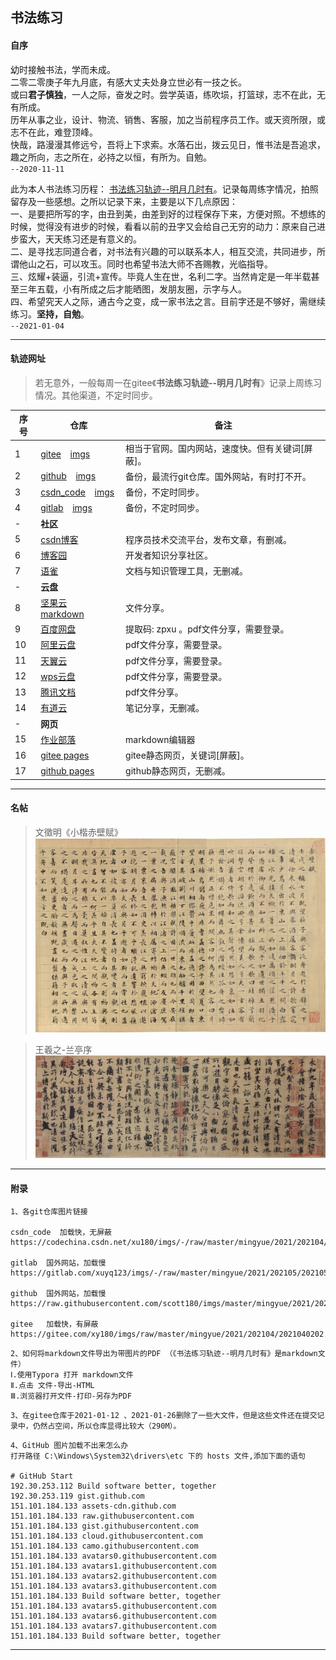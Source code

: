 ## 书法练习

#### 自序

幼时接触书法，学而未成。 <br/>
二零二零庚子年九月底，有感大丈夫处身立世必有一技之长。 <br/>
或曰**君子慎独**，一人之际，奋发之时。尝学英语，练吹埙，打篮球，志不在此，无有所成。 <br/>
历年从事之业，设计、物流、销售、客服，加之当前程序员工作。或天资所限，或志不在此，难登顶峰。 <br/>
快哉，路漫漫其修远兮，吾将上下求索。水落石出，拨云见日，惟书法是吾追求，趣之所向，志之所在，必持之以恒，有所为。自勉。   <br/>
`--2020-11-11`


此为本人书法练习历程： [书法练习轨迹--明月几时有]( https://scott180.github.io/calligraphy/%E4%B9%A6%E6%B3%95%E7%BB%83%E4%B9%A0%E8%BD%A8%E8%BF%B9--%E6%98%8E%E6%9C%88%E5%87%A0%E6%97%B6%E6%9C%89 )。记录每周练字情况，拍照留存及一些感想。之所以记录下来，主要是以下几点原因：  <br/>
一、是要把所写的字，由丑到美，由差到好的过程保存下来，方便对照。不想练的时候，觉得没有进步的时候，看看以前的丑字又会给自己无穷的动力：原来自己进步蛮大，天天练习还是有意义的。 <br/>
二、是寻找志同道合者，对书法有兴趣的可以联系本人，相互交流，共同进步，所谓他山之石，可以攻玉。同时也希望书法大师不吝赐教，光临指导。 <br/>
三、炫耀+装逼，引流+宣传。毕竟人生在世，名利二字。当然肯定是一年半载甚至三年五载，小有所成之后才能晒图，发朋友圈，示字与人。 <br/>
四、希望究天人之际，通古今之变，成一家书法之言。目前字还是不够好，需继续练习。**坚持，自勉**。   <br/>
`--2021-01-04`

---

#### 轨迹网址

> 若无意外，一般每周一在gitee《**书法练习轨迹--明月几时有**》记录上周练习情况。其他渠道，不定时同步。

| 序号  | 仓库                                                			       |  备注             			                  |
| ---   | -------------------------------------------------------------        |  -----------------------------------         |
|   1   | [gitee]( https://gitee.com/xy180/calligraphy ) &ensp; [imgs]( https://gitee.com/xy180/imgs ) |  相当于官网。国内网站，速度快。但有关键词[屏蔽]。                   |
|   2   | [github]( https://github.com/scott180/calligraphy ) &ensp; [imgs]( https://github.com/scott180/imgs ) 			  |  备份，最流行git仓库。国外网站，有时打不开。 |
|   3   | [csdn_code]( https://codechina.csdn.net/xu180/calligraphy ) &ensp; [imgs]( https://codechina.csdn.net/xu180/imgs )  |  备份，不定时同步。                          |
|   4   | [gitlab]( https://gitlab.com/xuyq123/calligraphy ) &ensp; [imgs]( https://gitlab.com/xuyq123/imgs )                 |  备份，不定时同步。                          |
|   -   | **社区**                        |                                    |               	|
|   5   | [csdn博客]( https://blog.csdn.net/xu180/article/details/113602103 )  |  程序员技术交流平台，发布文章，有删减。      |
|   6   | [博客园]( https://www.cnblogs.com/scott123/p/14729493.html )         |  开发者知识分享社区。                        |
|   7   | [语雀]( https://www.yuque.com/longguang123/ccgbto/cbq9u0 )           |  文档与知识管理工具，无删减。                |
|   -   | **云盘**                        |                                    |               	|
|   8   | [坚果云]( https://www.jianguoyun.com/p/DTnLeQEQxP-NBhjNrfED ) &ensp; [markdown]( https://www.jianguoyun.com/p/DfYHsfUQxP-NBhjOrfED )     |  文件分享。             |
|   9   | [百度网盘]( https://pan.baidu.com/s/1dOJMgeZAyCYolEflsKIOPQ )        | 提取码: zpxu 。pdf文件分享，需要登录。       |
|   10  | [阿里云盘]( https://www.aliyundrive.com/s/g8Fs1Fm2XVN )              |  pdf文件分享，需要登录。                     |
|   11  | [天翼云]( https://cloud.189.cn/t/RRBbumb2MB7b )                      |  pdf文件分享，需要登录。                     |
|   12  | [wps云盘]( https://www.kdocs.cn/l/cpUDGjX6765H )                     |  pdf文件分享，需要登录。                     |
|   13  | [腾讯文档]( https://docs.qq.com/pdf/DVmxKTG5YZHZBUGlx )              |  pdf文件分享。                               |
|   14  | [有道云]( http://note.youdao.com/s/V7b1jHjB )                        |  笔记分享，无删减。               	          |
|   -   | **网页**                        |                                    |               	|
|   15  | [作业部落]( https://www.zybuluo.com/scott180/note/1793757 )          | markdown编辑器                               |
|   16  | [gitee pages]( http://xy180.gitee.io/imgs/preview/%E4%B9%A6%E6%B3%95%E7%BB%83%E4%B9%A0%E8%BD%A8%E8%BF%B9--%E6%98%8E%E6%9C%88%E5%87%A0%E6%97%B6%E6%9C%89.html )   | gitee静态网页，关键词[屏蔽]。     |
|   17  | [github pages]( https://scott180.github.io/calligraphy/%E4%B9%A6%E6%B3%95%E7%BB%83%E4%B9%A0%E8%BD%A8%E8%BF%B9--%E6%98%8E%E6%9C%88%E5%87%A0%E6%97%B6%E6%9C%89 )   | github静态网页，无删减。          |

---

#### 名帖

> 文徵明《小楷赤壁赋》
![文徵明《小楷赤壁赋》]( ./书法字帖/文徵明《小楷赤壁赋》.jpg)

> 王羲之-兰亭序
![兰亭序]( ./书法字帖/兰亭序.jpg)

---

#### 附录

```
1、各git仓库图片链接

csdn_code  加载快，无屏蔽
https://codechina.csdn.net/xu180/imgs/-/raw/master/mingyue/2021/202104/2021042504.jpg

gitlab  国外网站，加载慢
https://gitlab.com/xuyq123/imgs/-/raw/master/mingyue/2021/202105/2021050202.jpg

github  国外网站，加载慢
https://raw.githubusercontent.com/scott180/imgs/master/mingyue/2021/202104/2021042501.jpg

gitee   加载快，有屏蔽
https://gitee.com/xy180/imgs/raw/master/mingyue/2021/202104/2021040202.jpg

```

```
2、如何将markdown文件导出为带图片的PDF （《书法练习轨迹--明月几时有》是markdown文件）
Ⅰ.使用Typora 打开 markdown文件
Ⅱ.点击 文件-导出-HTML
Ⅲ.浏览器打开文件-打印-另存为PDF
```

```
3、在gitee仓库于2021-01-12 、2021-01-26删除了一些大文件，但是这些文件还在提交记录中，仍然占空间，所以仓库显得比较大（290M）。
```

```
4、GitHub 图片加载不出来怎么办
打开路径 C:\Windows\System32\drivers\etc 下的 hosts 文件,添加下面的语句

# GitHub Start 
192.30.253.112 Build software better, together 
192.30.253.119 gist.github.com
151.101.184.133 assets-cdn.github.com
151.101.184.133 raw.githubusercontent.com
151.101.184.133 gist.githubusercontent.com
151.101.184.133 cloud.githubusercontent.com
151.101.184.133 camo.githubusercontent.com
151.101.184.133 avatars0.githubusercontent.com
151.101.184.133 avatars1.githubusercontent.com
151.101.184.133 avatars2.githubusercontent.com
151.101.184.133 avatars3.githubusercontent.com
151.101.184.133 Build software better, together
151.101.184.133 avatars5.githubusercontent.com
151.101.184.133 avatars6.githubusercontent.com
151.101.184.133 avatars7.githubusercontent.com
151.101.184.133 Build software better, together
```

***


